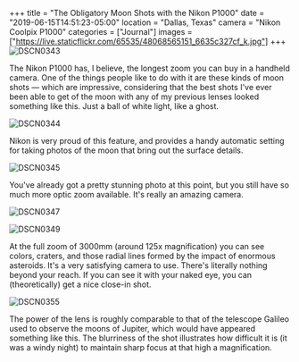 +++
title = "The Obligatory Moon Shots with the Nikon P1000"
date = "2019-06-15T14:51:23-05:00"
location = "Dallas, Texas"
camera = "Nikon Coolpix P1000"
categories = ["Journal"]
images = ["https://live.staticflickr.com/65535/48068565151_6635c327cf_k.jpg"]
+++
![DSCN0343](https://live.staticflickr.com/65535/48068565151_6635c327cf_k.jpg)
<!--more-->
The Nikon P1000 has, I believe, the longest zoom you can buy in a handheld camera. One of the things people like to do with it are these kinds of moon shots — which are impressive, considering that the best shots I've ever been able to get of the moon with any of my previous lenses looked something like this. Just a ball of white light, like a ghost.

![DSCN0344](https://live.staticflickr.com/65535/48068610558_3a7ac9c52e_k.jpg)
           
Nikon is very proud of this feature, and provides a handy automatic setting for taking photos of the moon that bring out the surface details.
           
![DSCN0345](https://live.staticflickr.com/65535/48068665257_d234d7e724_k.jpg)
           
You've already got a pretty stunning photo at this point, but you still have so much more optic zoom available. It's really an amazing camera.
           
![DSCN0347](https://live.staticflickr.com/65535/48068609173_8490275d6e_k.jpg)
                      
![DSCN0349](https://live.staticflickr.com/65535/48068607488_814ab58b93_k.jpg)

At the full zoom of 3000mm (around 125x magnification) you can see colors, craters, and those radial lines formed by the impact of enormous asteroids. It's a very satisfying camera to use. There's literally nothing beyond your reach. If you can see it with your naked eye, you can (theoretically) get a nice close-in shot.
           
![DSCN0355](https://live.staticflickr.com/65535/48068611558_62093cd4dd_k.jpg)

The power of the lens is roughly comparable to that of the telescope Galileo used to observe the moons of Jupiter, which would have appeared something like this. The blurriness of the shot illustrates how difficult it is (it was a windy night) to maintain sharp focus at that high a magnification.
